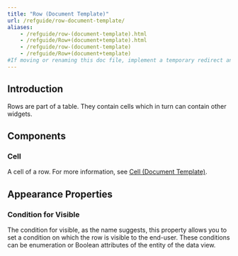 ```yaml
---
title: "Row (Document Template)"
url: /refguide/row-document-template/
aliases:
    - /refguide/row-(document-template).html
    - /refguide/Row+(document+template).html
    - /refguide/row-(document-template)
    - /refguide/Row+(document+template)
#If moving or renaming this doc file, implement a temporary redirect and let the respective team know they should update the URL in the product. See Mapping to Products for more details.
---
```


## Introduction

Rows are part of a table. They contain cells which in turn can contain other widgets.

## Components

### Cell

A cell of a row. For more information, see [Cell (Document Template)](/refguide/cell-document-template/).

## Appearance Properties

### Condition for Visible

The condition for visible, as the name suggests, this property allows you to set a condition on which the row is visible to the end-user. These conditions can be enumeration or Boolean attributes of the entity of the data view.
